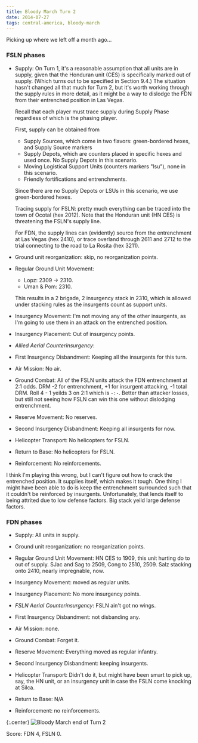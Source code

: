 ```yaml
---
title: Bloody March Turn 2
date: 2014-07-27
tags: central-america, bloody-march
---
```



Picking up where we left off a month ago...

### FSLN phases


* Supply: On Turn 1, it's a reasonable assumption that all units are in
supply, given that the Honduran unit (CES) is specifically marked out of
supply. (Which turns out to be specified in Section 9.4.)
The situation hasn't changed all that much for Turn 2, but it's
worth working through the supply rules in more detail, as it might be a
way to dislodge the FDN from their entrenched position in Las Vegas.

  Recall that each player must trace supply during Supply Phase
  regardless of which is the phasing player.

  First, supply can be obtained from

  * Supply Sources, which come in two flavors:  green-bordered hexes,
  and Supply Source markers
  * Supply Depots, which are counters placed in specific hexes and used
    once. No Supply Depots in this scenario.
  * Moving Logistical Support Units (counters markers "lsu"), none in
  this scenario.
  * Friendly fortifications and entrenchments.

  Since there are no Supply Depots or LSUs in this scenario, we use green-bordered
  hexes.

  Tracing supply for FSLN: pretty much everything can be traced into the
  town of Ocotal (hex 2012). Note that the Honduran unit (HN CES) is
  threatening the FSLN's supply line.

  For FDN, the supply lines can (evidently) source from the entrenchment
  at Las Vegas (hex 2410), or trace overland through 2611 and 2712 to
  the trial connecting to the road to La Rosita (hex 3211).


* Ground unit reorganization: skip, no reorganization points.

* Regular Ground Unit Movement:
    * Lopz: 2309 -> 2310.
    * Uman & Pom: 2310.

  This results in a 2 brigade, 2 insurgency stack in 2310, which is
  allowed under stacking rules as the insurgents count as support units.


* Insurgency Movement: I'm not moving any of the other insurgents, as
I'm going to use them in an attack on the entrenched position.

* Insurgency Placement: Out of insurgency points.

* *Allied Aerial Counterinsurgency*:

* First Insurgency Disbandment: Keeping all the insurgents for this turn.

* Air Mission: No air.

* Ground Combat: All of the FSLN units attack the FDN entrenchment at
2:1 odds. DRM -2 for entrenchment, +1 for insurgent attacking, -1
total DRM. Roll 4 - 1 yeilds 3 on 2:1 which is `-:-`. Better than
attacker losses, but still not seeing how FSLN can win this one
without dislodging entrenchment.


* Reserve Movement: No reserves.

* Second Insurgency Disbandment: Keeping all insurgents for now.

* Helicopter Transport: No helicopters for FSLN.

* Return to Base: No helicopters for FSLN.

* Reinforcement: No reinforcements.


I think I'm playing this wrong, but I can't figure out how to crack the
entrenched position. It supplies itself, which makes it tough. One thing
I might have been able to do is keep the entrenchment surrounded such
that it couldn't be reinforced by insurgents. Unfortunately, that lends
itself to being attrited due to low defense factors. Big stack yeild
large defense factors.


### FDN phases

* Supply: All units in supply.

* Ground unit reorganization: no reorganization points.

* Regular Ground Unit Movement: HN CES to 1909, this unit hurting do to
out of supply. SJac and Sag to 2509, Cong to 2510, 2509. Salz stacking
onto 2410, nearly impregnable, now.

* Insurgency Movement: moved as regular units.

* Insurgency Placement: No more insurgency points.

* *FSLN Aerial Counterinsurgency*: FSLN ain't got no wings.

* First Insurgency Disbandment: not disbanding any.

* Air Mission: none.

* Ground Combat: Forget it.

* Reserve Movement: Everything moved as regular infantry.

* Second Insurgency Disbandment: keeping insurgents.

* Helicopter Transport: Didn't do it, but might have been smart to
pick up, say, the HN unit, or an insurgency unit in case the FSLN come
knocking at Silca.

* Return to Base: N/A

* Reinforcement: no reinforcements.

{:.center}
![Bloody March end of Turn
2](/images/ca_bloody_march_turn_2_cropped.jpg)

Score: FDN 4, FSLN 0.



